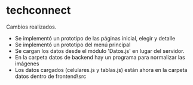 # techconnect

Cambios realizados.

- Se implementó un prototipo de las páginas inicial, elegir y detalle
- Se implementó un prototipo del menú principal
- Se cargan los datos desde el módulo 'Datos.js' en lugar del servidor.
- En la carpeta datos de backend hay un programa para normalizar las imágenes
- Los datos cargados (celulares.js y tablas.js) están ahora en la carpeta datos dentro de frontend\src

